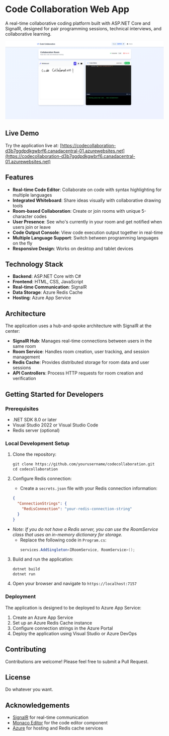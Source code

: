 ﻿# Code Collaboration Web App

A real-time collaborative coding platform built with ASP.NET Core and SignalR, designed for pair programming sessions, technical interviews, and collaborative learning.

![Code Collaboration App](./imgs/preview.png)

## Live Demo

Try the application live at: [https://codecollaboration-d3b7ggdpdkgwbrf6.canadacentral-01.azurewebsites.net](https://codecollaboration-d3b7ggdpdkgwbrf6.canadacentral-01.azurewebsites.net)

## Features

- **Real-time Code Editor**: Collaborate on code with syntax highlighting for multiple languages
- **Integrated Whiteboard**: Share ideas visually with collaborative drawing tools
- **Room-based Collaboration**: Create or join rooms with unique 5-character codes
- **User Presence**: See who's currently in your room and get notified when users join or leave
- **Code Output Console**: View code execution output together in real-time
- **Multiple Language Support**: Switch between programming languages on the fly
- **Responsive Design**: Works on desktop and tablet devices

## Technology Stack

- **Backend**: ASP.NET Core with C#
- **Frontend**: HTML, CSS, JavaScript
- **Real-time Communication**: SignalR
- **Data Storage**: Azure Redis Cache
- **Hosting**: Azure App Service

## Architecture

The application uses a hub-and-spoke architecture with SignalR at the center:

- **SignalR Hub**: Manages real-time connections between users in the same room
- **Room Service**: Handles room creation, user tracking, and session management
- **Redis Cache**: Provides distributed storage for room data and user sessions
- **API Controllers**: Process HTTP requests for room creation and verification

## Getting Started for Developers

### Prerequisites

- .NET SDK 8.0 or later
- Visual Studio 2022 or Visual Studio Code
- Redis server (optional)

### Local Development Setup

1. Clone the repository:
   ```
   git clone https://github.com/yourusername/codecollaboration.git
   cd codecollaboration
   ```

2. Configure Redis connection:
   - Create a `secrets.json` file with your Redis connection information:
   ```json
   {
     "ConnectionStrings": {
       "RedisConnection": "your-redis-connection-string"
     }
   }
   ```
  - *Note: If you do not have a Redis server, you can use the RoomService class that uses an in-memory dictionary for storage.*
    - Replace the following code in `Program.cs`:
      ```csharp
      services.AddSingleton<IRoomService, RoomService>();
      ```

3. Build and run the application:
   ```
   dotnet build
   dotnet run
   ```

4. Open your browser and navigate to `https://localhost:7157`

### Deployment

The application is designed to be deployed to Azure App Service:

1. Create an Azure App Service
2. Set up an Azure Redis Cache instance
3. Configure connection strings in the Azure Portal
4. Deploy the application using Visual Studio or Azure DevOps

## Contributing

Contributions are welcome! Please feel free to submit a Pull Request.

## License

Do whatever you want.

## Acknowledgements

- [SignalR](https://dotnet.microsoft.com/apps/aspnet/signalr) for real-time communication
- [Monaco Editor](https://microsoft.github.io/monaco-editor/) for the code editor component
- [Azure](https://azure.microsoft.com/) for hosting and Redis cache services